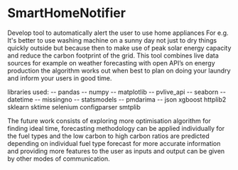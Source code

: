 # SmartHomeNotifier
Develop tool to automatically alert the user to use home appliances
For e.g. It's better to use washing machine on a sunny day not just to dry things quickly outside but because then to make use of peak solar energy capacity and reduce the carbon footprint of the grid. This tool combines live data sources for example on weather forecasting with open API’s on energy production the algorithm works out when best to plan on doing your laundry and inform your users in good time.

libraries used:
-- pandas
-- numpy
-- matplotlib
-- pvlive_api
-- seaborn
-- datetime
-- missingno
-- statsmodels
-- pmdarima
-- json
xgboost
httplib2
sklearn
sktime
selenium
configparser
smtplib

The future work consists of exploring more optimisation algorithm for finding ideal time, forecasting methodology can be applied individually for the fuel types and the low carbon to high carbon ratios are predicted depending on individual fuel type forecast for more accurate information and providing more features to the user as inputs and output can be given by other modes of communication.
